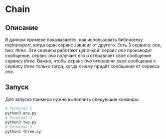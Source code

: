 # Chain

## Описание

В данном примере показывается, как использовать библиотеку *mqtransport*, когда один сервис зависит от другого. Есть 3 сервиса: *one*, *two*, *three*. Эти сервисы работают цепочкой: сервис *one* производит сообщение, сервис *two* получает его и отправляет своё сообщение сервису *three*. Важно, чтобы сервис *two* отправлял своё сообщение к сервису *three* только тогда, когда к нему придёт сообщение от сервиса *one*.

## Запуск

Для запуска примера нужно выполнить следующие команды:

```bash
# Terminal 1
python3 one.py
# Terminal 2
python3 two.py
# Terminal 3
python3 three.py
```